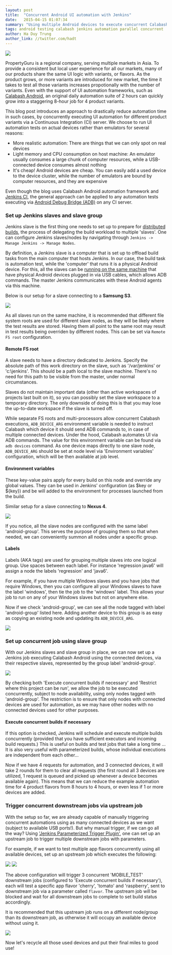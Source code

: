 ```yaml
---
layout: post
title:  "Concurrent Android UI automation with Jenkins"
date:   2015-04-15 01:07:34
summary: "Using multiple Android devices to execute concurrent Calabash Android automation tests via Jenkins CI"
tags: android testing calabash jenkins automation parallel concurrent
author: Ha Duy Trung
author_link: //twitter.com/hadt
---
```


<img src="/assets/img/parallel-cover.jpg" class="img-responsive center-block" />

PropertyGuru is a regional company, serving multiple markets in Asia. To provide a consistent but local user experience for all our markets, many of our products share the same UI logic with variants, or flavors. As the product grows, or more variants are introduced for new market, the time it takes to test all those variants increases propotionally with the number of variants. Even with the support of UI automation frameworks, such as [Calabash Android](https://github.com/calabash/calabash-android), an original daily automation suite of 2 hours can quickly grow into a staggering 8-hour job for 4 product variants.

This blog post introduces an approach to drastically reduce automation time in such cases, by concurrently executing UI automation for different product variants via a Continuous Integration (CI) server. We choose to run UI automation tests on actual devices rather than emulators for several reasons:

* More realistic automation: There are things that we can only spot on real devices
* Light memory and CPU consumption on host machine: An emulator usually consumes a large chunk of computer resources, while a USB-connected device consumes almost nothing
* It's cheap! Android devices are cheap. You can easily add a used device to the device cluster, while the number of emulators are bound by computer resources, and they are expensive

Even though the blog uses Calabash Android automation framework and [Jenkins CI](https://jenkins-ci.org/), the general approach can be applied to any automation tests executing via [Android Debug Bridge (ADB)](https://developer.android.com/tools/help/adb.html) on any CI server.

### Set up Jenkins slaves and slave group

Jenkins slave is the first thing one needs to set up to prepare for [distributed builds](https://wiki.jenkins-ci.org/display/JENKINS/Distributed+builds), the process of delegating the build workload to multiple 'slaves'. One can configure Jenkins slaves/nodes by navigating through `Jenkins -> Manage Jenkins -> Manage Nodes`.

By definition, a Jenkins slave is a computer that is set up to offload build tasks from the main computer that hosts Jenkins. In our case, the build task is automation test, while the 'computer' that runs it is a physical Android device. For this, all the slaves can be [running on the same machine](https://wiki.jenkins-ci.org/display/JENKINS/Distributed+builds#Distributedbuilds-RunningMultipleSlavesontheSameMachine) that have physical Android devices plugged in via USB cables, which allows ADB commands. The master Jenkins communicates with these Android agents via this machine.

Below is our setup for a slave connecting to a **Samsung S3**.

<img src="/assets/img/parallel-slave-1.png" class="img-responsive" />

As all slaves run on the same machine, it is recommended that different file system roots are used for different slave nodes, as they will be likely where the test results are stored. Having them all point to the same root may result in test results being overriden by different nodes. This can be set via `Remote FS root` configuration.

<div class="bs-callout bs-callout-primary">
    <h4>Remote FS root</h4>
    <p>A slave needs to have a directory dedicated to Jenkins. Specify the absolute path of this work directory on the slave, such as '/var/jenkins' or 'c:\jenkins'. This should be a path local to the slave machine. There's no need for this path to be visible from the master, under normal circumstances.</p>
    <p>Slaves do not maintain important data (other than active workspaces of projects last built on it), so you can possibly set the slave workspace to a temporary directory. The only downside of doing this is that you may lose the up-to-date workspace if the slave is turned off.</p>
</div>

While separate FS roots and multi-processors allow concurrent Calabash executions, `ADB_DEVICE_ARG` environment variable is needed to instruct Calabash which device it should send ADB commands to, in case of multiple connected devices. Under the hood, Calabash automates UI via ADB commands. The value for this environment variable can be found via `adb devices` command. As one device maps directly to one slave node, `ADB_DEVICE_ARG` should be set at node level via 'Environment variables' configuration, which will be then available at job level.

<div class="bs-callout bs-callout-primary">
    <h4>Environment variables</h4>
    <p>These key-value pairs apply for every build on this node and override any global values. They can be used in Jenkins' configuration (as $key or ${key}) and be will added to the environment for processes launched from the build.</p>
</div>

Similar setup for a slave connecting to **Nexus 4**.

<img src="/assets/img/parallel-slave-2.png" class="img-responsive" />

If you notice, all the slave nodes are configured with the same label 'android-group'. This serves the purpose of grouping them so that when needed, we can conveniently summon all nodes under a specific group.

<div class="bs-callout bs-callout-primary">
    <h4>Labels</h4>
    <p>Labels (AKA tags) are used for grouping multiple slaves into one logical group. Use spaces between each label. For instance 'regression java6' will assign a node the labels 'regression' and 'java6'.</p>
    <p>For example, if you have multiple Windows slaves and you have jobs that require Windows, then you can configure all your Windows slaves to have the label 'windows', then tie the job to the 'windows' label. This allows your job to run on any of your Windows slaves but not on anywhere else.</p>
</div>

Now if we check 'android-group', we can see all the node tagged with label 'android-group' listed here. Adding another device to this group is as easy as copying an existing node and updating its `ADB_DEVICE_ARG`.

<img src="/assets/img/parallel-slave-group.png" class="img-responsive" />

### Set up concurrent job using slave group
With our Jenkins slaves and slave group in place, we can now set up a Jenkins job executing Calabash Android using the connected devices, via their respective slaves, represented by the group label 'android-group'.

<img src="/assets/img/parallel-downstream-1.png" class="img-responsive" />

By checking both 'Execute concurrent builds if necessary' and 'Restrict where this project can be run', we allow the job to be executed concurrently, subject to node availability, using only nodes tagged with 'android-group'. The restriction is to ensure that only nodes with connected devices are used for automation, as we may have other nodes with no connected devices used for other purposes.

<div class="bs-callout bs-callout-primary">
    <h4>Execute concurrent builds if necessary</h4>
    If this option is checked, Jenkins will schedule and execute multiple builds concurrently (provided that you have sufficient executors and incoming build requests.) This is useful on builds and test jobs that take a long time ... It is also very useful with parameterized builds, whose individual executions are independent from each other...
</div>

Now if we have 4 requests for automation, and 3 connected devices, it will take 2 rounds for them to clear all requests (the first round all 3 devices are utilized, 1 request is queued and picked up whenever a device becomes available again). This means that we can reduce the example automation time for 4 product flavors from 8 hours to 4 hours, or even less if 1 or more devices are added.

### Trigger concurrent downstream jobs via upstream job
With the setup so far, we are already capable of manually triggering concurrent automations using as many connected devices as we want (subject to available USB ports!). But why manual trigger, if we can go all the way? Using ['Jenkins Parameterized Trigger Plugin'](https://wiki.jenkins-ci.org/display/JENKINS/Parameterized+Trigger+Plugin), one can set up an upstream job to trigger multiple downstream jobs with parameters.

For example, if we want to test multiple app flavors concurrently using all available devices, set up an upstream job which executes the following:

<img src="/assets/img/parallel-upstream-2.png" class="img-responsive" />

<img src="/assets/img/parallel-upstream-3.png" class="img-responsive" />

The above configuration will trigger 3 concurrent 'MOBILE_TEST' downstream jobs (configured to 'Execute concurrent builds if necessary'), each will test a specific app flavor 'cherry', 'tomato' and 'raspberry', sent to downstream job via a parameter called `flavor`. The upstream job will be blocked and wait for all downstream jobs to complete to set build status accordingly.

It is recommended that this upstream job runs on a different node/group than its downstream job, as otherwise it will occupy an available device without using it.

<img src="/assets/img/parallel-upstream-1.png" class="img-responsive" />

Now let's recycle all those used devices and put their final miles to good use!